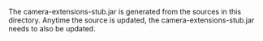 The camera-extensions-stub.jar is generated from the sources in this directory.
Anytime the source is updated, the camera-extensions-stub.jar needs to also be
updated.
